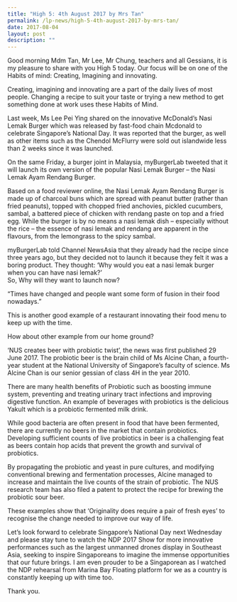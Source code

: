 ```yaml
---
title: "High 5: 4th August 2017 by Mrs Tan"
permalink: /lp-news/high-5-4th-august-2017-by-mrs-tan/
date: 2017-08-04
layout: post
description: ""
---
```

Good morning Mdm Tan, Mr Lee, Mr Chung, teachers and all Gessians, it is my pleasure to share with you High 5 today. Our focus will be on one of the Habits of mind: Creating, Imagining and innovating.

Creating, imagining and innovating are a part of the daily lives of most people. Changing a recipe to suit your taste or trying a new method to get something done at work uses these Habits of Mind.

Last week, Ms Lee Pei Ying shared on the innovative McDonald’s Nasi Lemak Burger which was released by fast-food chain Mcdonald to celebrate Singapore’s National Day. It was reported that the burger, as well as other items such as the Chendol McFlurry were sold out islandwide less than 2 weeks since it was launched.

On the same Friday, a burger joint in Malaysia, myBurgerLab tweeted that it will launch its own version of the popular Nasi Lemak Burger – the Nasi Lemak Ayam Rendang Burger.

Based on a food reviewer online, the Nasi Lemak Ayam Rendang Burger is made up of charcoal buns which are spread with peanut butter (rather than fried peanuts), topped with chopped fried anchovies, pickled cucumbers, sambal, a battered piece of chicken with rendang paste on top and a fried egg. While the burger is by no means a nasi lemak dish – especially without the rice – the essence of nasi lemak and rendang are apparent in the flavours, from the lemongrass to the spicy sambal.

myBurgerLab told Channel NewsAsia that they already had the recipe since three years ago, but they decided not to launch it because they felt it was a boring product. They thought: ‘Why would you eat a nasi lemak burger when you can have nasi lemak?’  
So, Why will they want to launch now?

“Times have changed and people want some form of fusion in their food nowadays.”

This is another good example of a restaurant innovating their food menu to keep up with the time.

How about other example from our home ground?

‘NUS creates beer with probiotic twist’, the news was first published 29 June 2017. The probiotic beer is the brain child of Ms Alcine Chan, a fourth- year student at the National University of Singapore’s faculty of science. Ms Alcine Chan is our senior gessian of class 4H in the year 2010.

There are many health benefits of Probiotic such as boosting immune system, preventing and treating urinary tract infections and improving digestive function. An example of beverages with probiotics is the delicious Yakult which is a probiotic fermented milk drink.

While good bacteria are often present in food that have been fermented, there are currently no beers in the market that contain probiotics. Developing sufficient counts of live probiotics in beer is a challenging feat as beers contain hop acids that prevent the growth and survival of probiotics.

By propagating the probiotic and yeast in pure cultures, and modifying conventional brewing and fermentation processes, Alcine managed to increase and maintain the live counts of the strain of probiotic. The NUS research team has also filed a patent to protect the recipe for brewing the probiotic sour beer.

These examples show that ‘Originality does require a pair of fresh eyes’ to recognise the change needed to improve our way of life.

Let’s look forward to celebrate Singapore’s National Day next Wednesday and please stay tune to watch the NDP 2017 Show for more innovative performances such as the largest unmanned drones display in Southeast Asia, seeking to inspire Singaporeans to imagine the immense opportunities that our future brings. I am even prouder to be a Singaporean as I watched the NDP rehearsal from Marina Bay Floating platform for we as a country is constantly keeping up with time too.

Thank you.